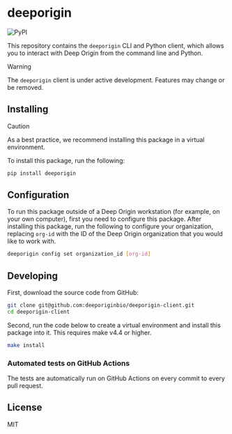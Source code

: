 # deeporigin

![PyPI](https://img.shields.io/pypi/v/deeporigin)

This repository contains the `deeporigin` CLI and
Python client, which allows you to interact with
Deep Origin from the command line and Python.

> [!WARNING]  
> The `deeporigin` client is under active development. Features
> may change or be removed.

## Installing

> [!CAUTION]
> As a best practice, we recommend installing this package in a virtual environment.

To install this package, run the following:

```bash
pip install deeporigin
```

## Configuration

To run this package outside of a Deep Origin workstation (for example, on your own computer), first you need to configure this package. After installing this package, run the following to configure your organization, replacing `org-id` with the ID of the Deep Origin organization that you would like to work with.

```bash
deeporigin config set organization_id [org-id]
```

## Developing

First, download the source code from GitHub:

```bash
git clone git@github.com:deeporiginbio/deeporigin-client.git
cd deeporigin-client
```

Second, run the code below to create a virtual environment and install this package into it. This requires make v4.4 or higher.

```bash
make install
```


### Automated tests on GitHub Actions

The tests are automatically run on GitHub Actions on every commit to every pull request.

## License

MIT
